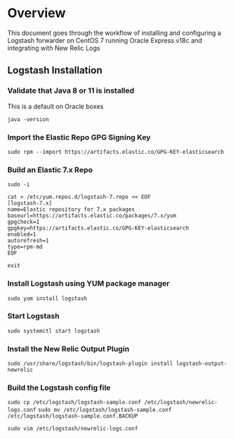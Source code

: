 # Overview
This document goes through the workflow of installing and configuring a Logstash forwarder on CentOS 7 running Oracle Express v18c and integrating with New Relic Logs

## Logstash Installation

### Validate that Java 8 or 11 is installed

This is a default on Oracle boxes

`java -version`

### Import the Elastic Repo GPG Signing Key

`sudo rpm --import https://artifacts.elastic.co/GPG-KEY-elasticsearch`

### Build an Elastic 7.x Repo
`sudo -i`

```
cat > /etc/yum.repos.d/logstash-7.repo << EOF
[logstash-7.x]
name=Elastic repository for 7.x packages
baseurl=https://artifacts.elastic.co/packages/7.x/yum
gpgcheck=1
gpgkey=https://artifacts.elastic.co/GPG-KEY-elasticsearch
enabled=1
autorefresh=1
type=rpm-md
EOF
```

`exit`

### Install Logstash using YUM package manager
`sudo yum install logstash`

### Start Logstash
`sudo systemctl start logstash`

### Install the New Relic Output Plugin
`sudo /usr/share/logstash/bin/logstash-plugin install logstash-output-newrelic`

### Build the Logstash config file
`sudo cp /etc/logstash/logstash-sample.conf /etc/logstash/newrelic-logs.conf`
`sudo mv /etc/logstash/logstash-sample.conf /etc/logstash/logstash-sample.conf.BACKUP`

`sudo vim /etc/logstash/newrelic-logs.conf`

```shell

```